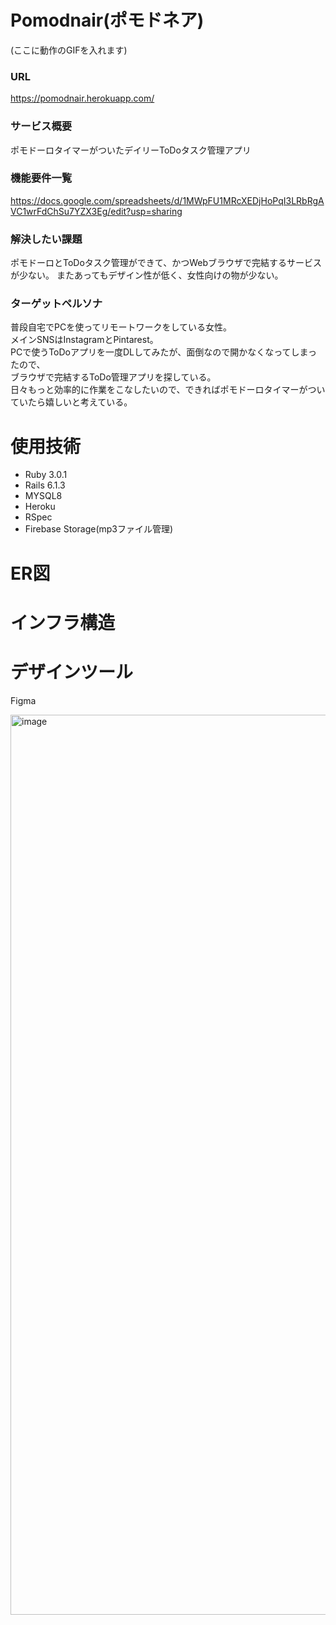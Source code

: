 # Pomodnair(ポモドネア)
(ここに動作のGIFを入れます)

### URL
https://pomodnair.herokuapp.com/

### サービス概要
ポモドーロタイマーがついたデイリーToDoタスク管理アプリ

### 機能要件一覧
https://docs.google.com/spreadsheets/d/1MWpFU1MRcXEDjHoPqI3LRbRgAVC1wrFdChSu7YZX3Eg/edit?usp=sharing

### 解決したい課題
ポモドーロとToDoタスク管理ができて、かつWebブラウザで完結するサービスが少ない。
またあってもデザイン性が低く、女性向けの物が少ない。

### ターゲットペルソナ
普段自宅でPCを使ってリモートワークをしている女性。<br>
メインSNSはInstagramとPintarest。<br>
PCで使うToDoアプリを一度DLしてみたが、面倒なので開かなくなってしまったので、<br>
ブラウザで完結するToDo管理アプリを探している。<br>
日々もっと効率的に作業をこなしたいので、できればポモドーロタイマーがついていたら嬉しいと考えている。<br>


# 使用技術

- Ruby 3.0.1
- Rails 6.1.3
- MYSQL8
- Heroku
- RSpec
- Firebase Storage(mp3ファイル管理)

# ER図

# インフラ構造

# デザインツール
Figma

<img width="1440" alt="image" src="https://user-images.githubusercontent.com/64563988/120413726-cead3a00-c393-11eb-8f77-16633139012d.png">
